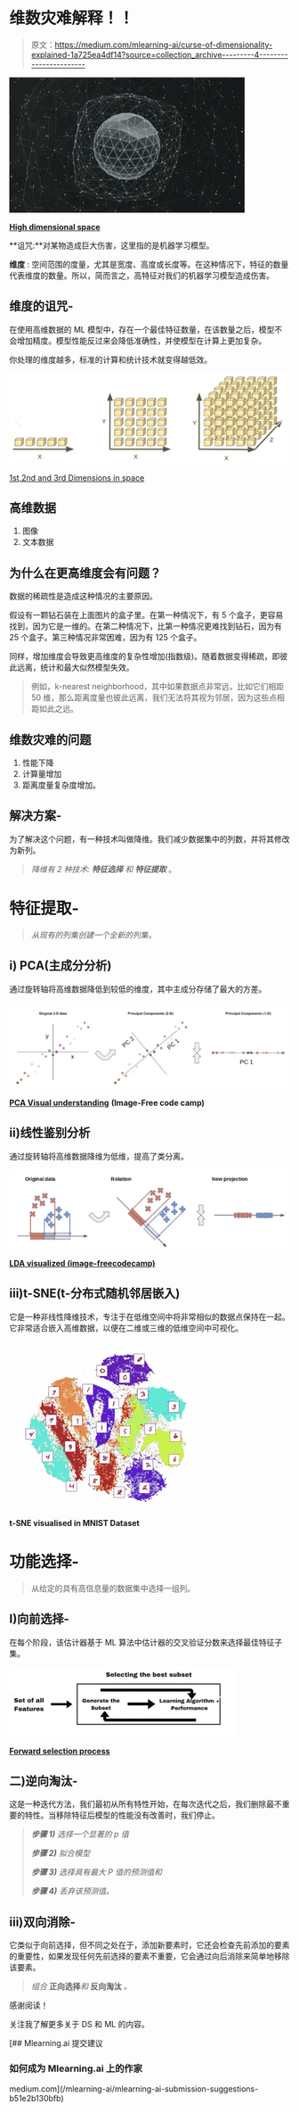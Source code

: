 # 维数灾难解释！！

> 原文：<https://medium.com/mlearning-ai/curse-of-dimensionality-explained-1a725ea4df14?source=collection_archive---------4----------------------->

![](img/4c724343d6cb403e006c7fe50771167a.png)

[**High dimensional space**](https://livewallpapers4free.com/sphere-abstract-4k-free-live-wallpaper/)

**诅咒:**对某物造成巨大伤害，这里指的是机器学习模型。

**维度** : 空间范围的度量，尤其是宽度、高度或长度等。在这种情况下，特征的数量代表维度的数量。所以，简而言之，高特征对我们的机器学习模型造成伤害。

## 维度的诅咒-

在使用高维数据的 ML 模型中，存在一个最佳特征数量，在该数量之后，模型不会增加精度。模型性能反过来会降低准确性，并使模型在计算上更加复杂。

你处理的维度越多，标准的计算和统计技术就变得越低效。

![](img/5643229b745b954ea23a591344be65be.png)

[1st,2nd and 3rd Dimensions in space](https://www.freecodecamp.org/news/the-curse-of-dimensionality-how-we-can-save-big-data-from-itself-d9fa0f872335/)

## 高维数据

1.  图像
2.  文本数据

## 为什么在更高维度会有问题？

数据的稀疏性是造成这种情况的主要原因。

假设有一颗钻石装在上面图片的盒子里。在第一种情况下，有 5 个盒子，更容易找到，因为它是一维的。在第二种情况下，比第一种情况更难找到钻石，因为有 25 个盒子。第三种情况非常困难，因为有 125 个盒子。

同样，增加维度会导致更高维度的复杂性增加(指数级)。随着数据变得稀疏，即彼此远离，统计和最大似然模型失效。

> 例如，k-nearest neighborhood，其中如果数据点非常远，比如它们相距 50 维，那么距离度量也彼此远离，我们无法将其视为邻居，因为这些点相距如此之远。

## 维数灾难的问题

1.  性能下降
2.  计算量增加
3.  距离度量复杂度增加。

## 解决方案-

为了解决这个问题，有一种技术叫做降维。我们减少数据集中的列数，并将其修改为新列。

> *降维有 2 种技术:* ***特征选择*** *和* ***特征提取*** 。

# 特征提取-

> *从现有的列集创建一个全新的列集。*

## i) PCA(主成分分析)

通过旋转轴将高维数据降低到较低的维度，其中主成分存储了最大的方差。

![](img/a6f43c27d8b9ee1860e3df1ecf370ade.png)

[**PCA Visual understanding**](https://www.freecodecamp.org/news/the-curse-of-dimensionality-how-we-can-save-big-data-from-itself-d9fa0f872335/) **(Image-Free code camp)**

## ii)线性鉴别分析

通过旋转轴将高维数据降维为低维，提高了类分离。

![](img/97f6d2d4743045914834761ff22e18dd.png)

[**LDA visualized (image-freecodecamp)**](https://www.freecodecamp.org/news/the-curse-of-dimensionality-how-we-can-save-big-data-from-itself-d9fa0f872335/)

## iii)t-SNE(t-分布式随机邻居嵌入)

它是一种非线性降维技术，专注于在低维空间中将非常相似的数据点保持在一起。它非常适合嵌入高维数据，以便在二维或三维的低维空间中可视化。

![](img/9a31215a543249badb02cedfb90eff4e.png)

**t-SNE visualised in MNIST Dataset**

# 功能选择-

> 从给定的具有高信息量的数据集中选择一组列。

## I)向前选择-

在每个阶段，该估计器基于 ML 算法中估计器的交叉验证分数来选择最佳特征子集。

![](img/d49e472dd8750b05955a02ccf2ce49f0.png)

[**Forward selection process**](https://towardsdatascience.com/top-7-feature-selection-techniques-in-machine-learning-94e08730cd09)

## 二)逆向淘汰-

这是一种迭代方法，我们最初从所有特性开始，在每次迭代之后，我们删除最不重要的特性。当移除特征后模型的性能没有改善时，我们停止。

> ***步骤 1)*** *选择一个显著的 p 值*
> 
> ***步骤 2)*** *拟合模型*
> 
> ***步骤 3)*** *选择具有最大 P 值的预测值和*
> 
> ***步骤 4)*** *丢弃该预测值。*

## iii)双向消除-

它类似于向前选择，但不同之处在于，添加新要素时，它还会检查先前添加的要素的重要性，如果发现任何先前选择的要素不重要，它会通过向后消除来简单地移除该要素。

> *组合* **正向选择***和* **反向淘汰** *。*

感谢阅读！

关注我了解更多关于 DS 和 ML 的内容。

[](/mlearning-ai/mlearning-ai-submission-suggestions-b51e2b130bfb) [## Mlearning.ai 提交建议

### 如何成为 Mlearning.ai 上的作家

medium.com](/mlearning-ai/mlearning-ai-submission-suggestions-b51e2b130bfb)
